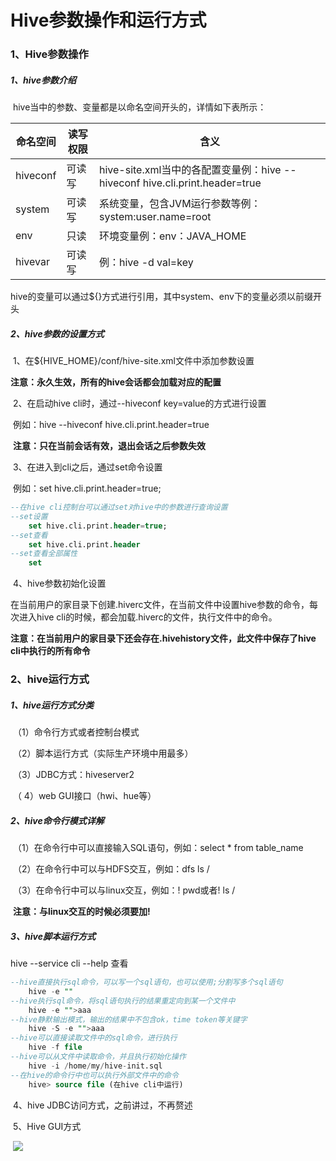 # Hive参数操作和运行方式

### 1、Hive参数操作

##### 	1、hive参数介绍

​		hive当中的参数、变量都是以命名空间开头的，详情如下表所示：

| **命名空间** | **读写权限** | **含义**                                                     |
| ------------ | ------------ | ------------------------------------------------------------ |
| hiveconf     | 可读写       | hive-site.xml当中的各配置变量例：hive --hiveconf hive.cli.print.header=true |
| system       | 可读写       | 系统变量，包含JVM运行参数等例：system:user.name=root         |
| env          | 只读         | 环境变量例：env：JAVA_HOME                                   |
| hivevar      | 可读写       | 例：hive -d val=key                                          |

​		hive的变量可以通过${}方式进行引用，其中system、env下的变量必须以前缀开头

##### 	2、hive参数的设置方式

​		1、在${HIVE_HOME}/conf/hive-site.xml文件中添加参数设置

​			**注意：永久生效，所有的hive会话都会加载对应的配置**

​		2、在启动hive cli时，通过--hiveconf key=value的方式进行设置

​			例如：hive --hiveconf hive.cli.print.header=true

​			**注意：只在当前会话有效，退出会话之后参数失效**

​		3、在进入到cli之后，通过set命令设置

​			例如：set hive.cli.print.header=true;

```sql
--在hive cli控制台可以通过set对hive中的参数进行查询设置
--set设置
	set hive.cli.print.header=true;
--set查看
	set hive.cli.print.header
--set查看全部属性
	set
```

​		4、hive参数初始化设置

​			在当前用户的家目录下创建.hiverc文件，在当前文件中设置hive参数的命令，每次进入hive cli的时候，都会加载.hiverc的文件，执行文件中的命令。

​			**注意：在当前用户的家目录下还会存在.hivehistory文件，此文件中保存了hive cli中执行的所有命令**

### 2、hive运行方式

##### 	1、hive运行方式分类

​		（1）命令行方式或者控制台模式

​		（2）脚本运行方式（实际生产环境中用最多）

​		（3）JDBC方式：hiveserver2

​		（ 4）web GUI接口（hwi、hue等）

##### 	2、hive命令行模式详解

​		（1）在命令行中可以直接输入SQL语句，例如：select * from table_name

​		（2）在命令行中可以与HDFS交互，例如：dfs ls /

​		（3）在命令行中可以与linux交互，例如：! pwd或者! ls /

​					**注意：与linux交互的时候必须要加!**

##### 	3、hive脚本运行方式

hive --service cli --help 查看

```sql
--hive直接执行sql命令，可以写一个sql语句，也可以使用;分割写多个sql语句
	hive -e ""
--hive执行sql命令，将sql语句执行的结果重定向到某一个文件中
	hive -e "">aaa
--hive静默输出模式，输出的结果中不包含ok，time token等关键字
	hive -S -e "">aaa
--hive可以直接读取文件中的sql命令，进行执行
	hive -f file
--hive可以从文件中读取命令，并且执行初始化操作
	hive -i /home/my/hive-init.sql
--在hive的命令行中也可以执行外部文件中的命令
	hive> source file (在hive cli中运行)
```

​	4、hive JDBC访问方式，之前讲过，不再赘述

​	5、Hive GUI方式

​		![]([https://github.com/msbbigdata/hive/blob/master/images/hive%20hwi.png])
